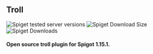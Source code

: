 ## Troll
![Spiget tested server versions](https://img.shields.io/spiget/tested-versions/74111) ![Spiget Download Size](https://img.shields.io/spiget/download-size/74111) ![Spiget Downloads](https://img.shields.io/spiget/downloads/74111)
#### Open source troll plugin for Spigot 1.15.1.